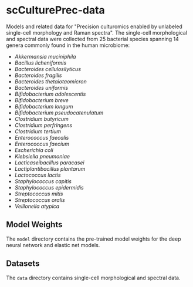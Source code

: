 # scCulturePrec-data
Models and related data for "Precision culturomics enabled by unlabeled single-cell morphology and Raman spectra". The single-cell morphological and spectral data were collected from 25 bacterial species spanning 14 genera commonly found in the human microbiome:

- *Akkermansia muciniphila*
- *Bacillus licheniformis*
- *Bacteroides cellulosilyticus*
- *Bacteroides fragilis*
- *Bacteroides thetaiotaomicron*
- *Bacteroides uniformis*
- *Bifidobacterium adolescentis*
- *Bifidobacterium breve*
- *Bifidobacterium longum*
- *Bifidobacterium pseudocatenulatum*
- *Clostridium butyricum*
- *Clostridium perfringens*
- *Clostridium tertium*
- *Enterococcus faecalis*
- *Enterococcus faecium*
- *Escherichia coli*
- *Klebsiella pneumoniae*
- *Lacticaseibacillus paracasei*
- *Lactiplantibacillus plantarum*
- *Lactococcus lactis*
- *Staphylococcus capitis*
- *Staphylococcus epidermidis*
- *Streptococcus mitis*
- *Streptococcus oralis*
- *Veillonella atypica*


## Model Weights
The `model` directory contains the pre-trained model weights for the deep neural network and elastic net models. 

## Datasets
The `data` directory contains single-cell morphological and spectral data.
